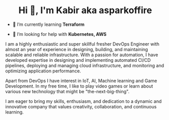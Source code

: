 <h1 align="center">Hi 👋, I'm Kabir aka asparkoffire</h1>

- 🌱 I’m currently learning **Terraform**

- 🤝 I’m looking for help with **Kubernetes, AWS**

I am a highly enthusiastic and super skillful fresher DevOps Engineer with almost an year of experience in designing, building, and maintaining scalable and reliable infrastructure. With a passion for automation, I have developed expertise in designing and implementing automated CI/CD pipelines, deploying and managing cloud infrastructure, and monitoring and optimizing application performance.

Apart from DevOps I have interest in IoT, AI, Machine learning and Game Development. In my free time, I like to play video games or learn about various new technology that might be "the-next-big-thing".

I am eager to bring my skills, enthusiasm, and dedication to a dynamic and innovative company that values creativity, collaboration, and continuous learning.
